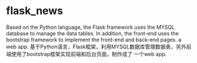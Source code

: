 # flask_news
Based on the Python language, the Flask framework uses the MYSQL database to manage the data tables. In addition, the front-end uses the bootstrap framework to implement the front-end and back-end pages.
a web app.
基于Python语言，Flask框架，利用MYSQL数据库管理数据表，另外前端使用了bootstrap框架实现前端和后台页面，制作成了
一个web app.
